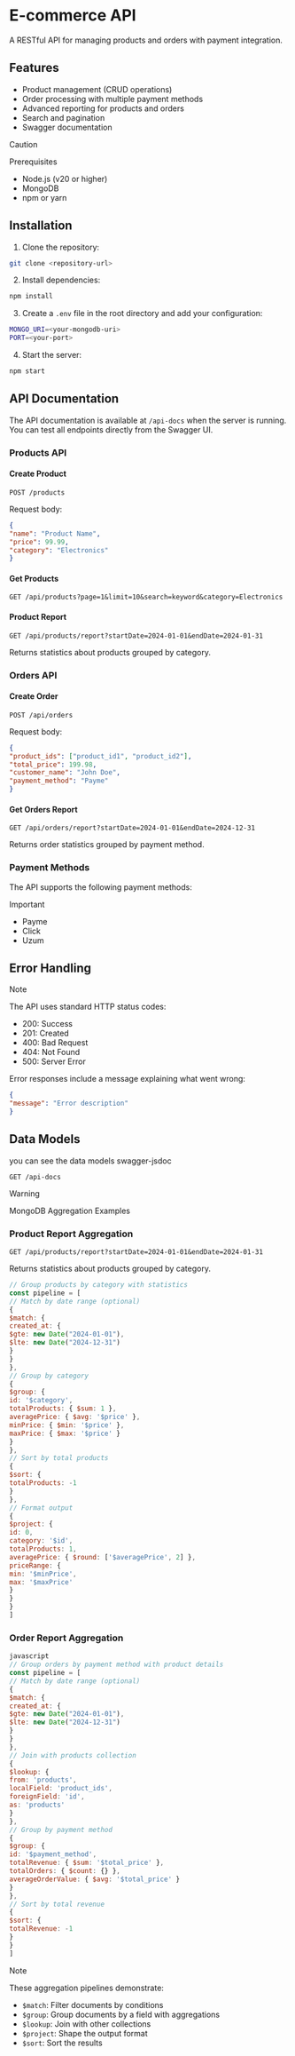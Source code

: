 # E-commerce API

A RESTful API for managing products and orders with payment integration.

## Features

- Product management (CRUD operations)
- Order processing with multiple payment methods
- Advanced reporting for products and orders
- Search and pagination
- Swagger documentation


> [!CAUTION]
> Prerequisites
> - Node.js (v20 or higher)
> - MongoDB
> - npm or yarn

## Installation

1. Clone the repository:

```bash
git clone <repository-url>
```

2. Install dependencies:
```bash
npm install
```

3. Create a `.env` file in the root directory and add your configuration:

```bash
MONGO_URI=<your-mongodb-uri>
PORT=<your-port>
```

4. Start the server:
```bash
npm start
```


## API Documentation

The API documentation is available at `/api-docs` when the server is running. You can test all endpoints directly from the Swagger UI.

### Products API

#### Create Product

```
POST /products
```
Request body:

```json
{
"name": "Product Name",
"price": 99.99,
"category": "Electronics"
}
```


#### Get Products

```
GET /api/products?page=1&limit=10&search=keyword&category=Electronics
```

#### Product Report

```
GET /api/products/report?startDate=2024-01-01&endDate=2024-01-31
```
Returns statistics about products grouped by category.

### Orders API

#### Create Order

```
POST /api/orders
```
Request body:

```json
{
"product_ids": ["product_id1", "product_id2"],
"total_price": 199.98,
"customer_name": "John Doe",
"payment_method": "Payme"
}
```


#### Get Orders Report
```
GET /api/orders/report?startDate=2024-01-01&endDate=2024-12-31
```
Returns order statistics grouped by payment method.

### Payment Methods

The API supports the following payment methods:
> [!IMPORTANT]
> - Payme
> - Click
> - Uzum 





## Error Handling

> [!Note]
> The API uses standard HTTP status codes:
> - 200: Success
> - 201: Created
> - 400: Bad Request
> - 404: Not Found
> - 500: Server Error

Error responses include a message explaining what went wrong:

```json
{
"message": "Error description"
}
```



## Data Models

you can see the data models swagger-jsdoc

```
GET /api-docs
```

>[!WARNING]
> MongoDB Aggregation Examples

### Product Report Aggregation

```
GET /api/products/report?startDate=2024-01-01&endDate=2024-01-31
```
Returns statistics about products grouped by category.


``` javascript
// Group products by category with statistics
const pipeline = [
// Match by date range (optional)
{
$match: {
created_at: {
$gte: new Date("2024-01-01"),
$lte: new Date("2024-12-31")
}
}
},
// Group by category
{
$group: {
id: '$category',
totalProducts: { $sum: 1 },
averagePrice: { $avg: '$price' },
minPrice: { $min: '$price' },
maxPrice: { $max: '$price' }
}
},
// Sort by total products
{
$sort: {
totalProducts: -1
}
},
// Format output
{
$project: {
id: 0,
category: '$id',
totalProducts: 1,
averagePrice: { $round: ['$averagePrice', 2] },
priceRange: {
min: '$minPrice',
max: '$maxPrice'
}
}
}
]
```


### Order Report Aggregation

``` javascript
javascript
// Group orders by payment method with product details
const pipeline = [
// Match by date range (optional)
{
$match: {
created_at: {
$gte: new Date("2024-01-01"),
$lte: new Date("2024-12-31")
}
}
},
// Join with products collection
{
$lookup: {
from: 'products',
localField: 'product_ids',
foreignField: 'id',
as: 'products'
}
},
// Group by payment method
{
$group: {
id: '$payment_method',
totalRevenue: { $sum: '$total_price' },
totalOrders: { $count: {} },
averageOrderValue: { $avg: '$total_price' }
}
},
// Sort by total revenue
{
$sort: {
totalRevenue: -1
}
}
]
```


> [!NOTE]
> These aggregation pipelines demonstrate:
> - `$match`: Filter documents by conditions
> - `$group`: Group documents by a field with aggregations
> - `$lookup`: Join with other collections
> - `$project`: Shape the output format
> - `$sort`: Sort the results